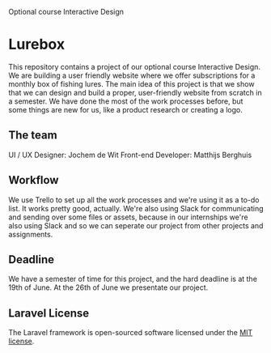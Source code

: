 

Optional course Interactive Design

# Lurebox

This repository contains a project of our optional course Interactive Design. We are building a user friendly website where we offer subscriptions for a monthly box of fishing lures. The main idea of this project is that we show that we can design and build a proper, user-friendly website from scratch in a semester. We have done the most of the work processes before, but some things are new for us, like a product research or creating a logo. 

## The team

UI / UX Designer: Jochem de Wit
Front-end Developer: Matthijs Berghuis

## Workflow

We use Trello to set up all the work processes and we're using it as a to-do list. It works pretty good, actually.
We're also using Slack for communicating and sending over some files or assets, because in our internships we're also using Slack and so we can seperate our project from other projects and assignments.

## Deadline

We have a semester of time for this project, and the hard deadline is at the 19th of June. At the 26th of June we presentate our project.

## Laravel License

The Laravel framework is open-sourced software licensed under the [MIT license](https://opensource.org/licenses/MIT).
